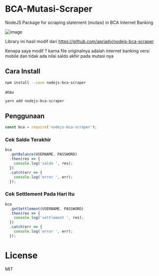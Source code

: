 # BCA-Mutasi-Scraper
NodeJS Package for scraping statement (mutasi) in BCA Internet Banking 

![image](https://user-images.githubusercontent.com/31664438/130382645-3763dd51-3867-48b9-b671-7cf103507904.png)

Library ini hasil modif dari https://github.com/apriady/nodejs-bca-scraper

Kenapa saya modif ? karna file originalnya  adalah internet banking versi mobile dan tidak ada nilai saldo akhir pada mutasi nya


## Cara Install

```bash
npm install --save nodejs-bca-scraper
```

atau

```bash
yarn add nodejs-bca-scraper
```

## Penggunaan

```javascript
const bca = require('nodejs-bca-scraper');
```

### Cek Saldo Terakhir

```javascript
bca
  .getBalance(USERNAME, PASSWORD)
  .then(res => {
    console.log('saldo ', res);
  })
  .catch(err => {
    console.log('error ', err);
  });
```

### Cek Settlement Pada Hari Itu

```javascript
bca
  .getSettlement(USERNAME, PASSWORD)
  .then(res => {
    console.log('settlement ', res);
  })
  .catch(err => {
    console.log('error ', err);
  });
```

# License

MIT

